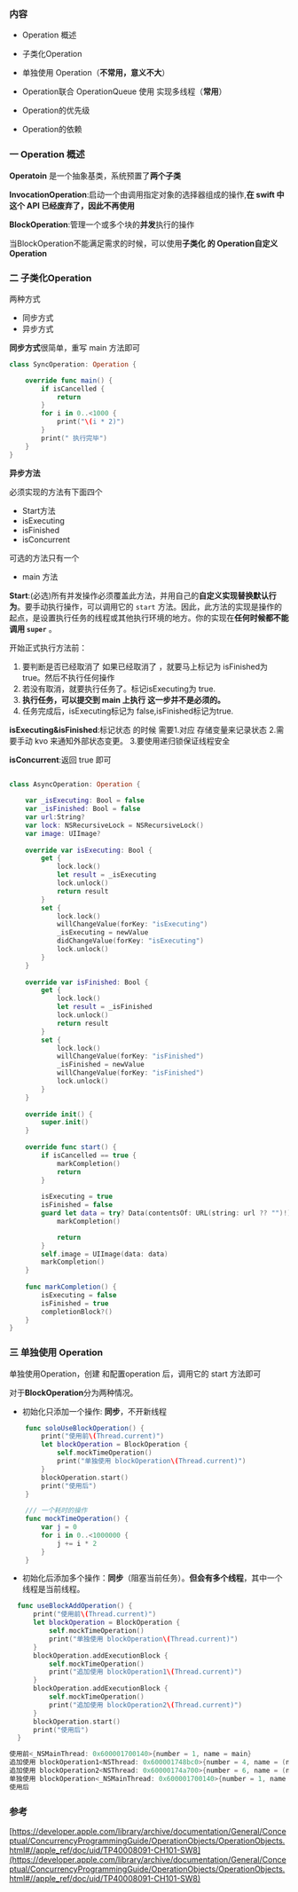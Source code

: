 ### 内容

- Operation 概述

- 子类化Operation

- 单独使用 Operation（**不常用，意义不大**）

- Operation联合 OperationQueue 使用 实现多线程（**常用**）

- Operation的优先级

- Operation的依赖

  

### 一 Operation 概述

**Operatoin** 是一个抽象基类，系统预置了**两个子类**

**InvocationOperation**:启动一个由调用指定对象的选择器组成的操作,**在 swift 中这个 API 已经废弃了，因此不再使用**

**BlockOperation**:管理一个或多个块的**并发**执行的操作

当BlockOperation不能满足需求的时候，可以使用**子类化 的 Operation自定义 Operation**

### 二 子类化Operation

两种方式

- 同步方式
- 异步方式

**同步方式**很简单，重写 main 方法即可

```swift
class SyncOperation: Operation {

    override func main() {
        if isCancelled {
            return
        }
        for i in 0..<1000 {
            print("\(i * 2)")
        }
        print(" 执行完毕")
    }
}
```

**异步方法**

必须实现的方法有下面四个

- Start方法
- isExecuting
- isFinished
- isConcurrent

可选的方法只有一个

- main 方法

**Start**:(必选)所有并发操作必须覆盖此方法，并用自己的**自定义实现替换默认行为**。要手动执行操作，可以调用它的 `start` 方法。因此，此方法的实现是操作的起点，是设置执行任务的线程或其他执行环境的地方。你的实现在**任何时候都不能调用 `super`** 。

开始正式执行方法前：

1. 要判断是否已经取消了 如果已经取消了 ，就要马上标记为 isFinished为 true。然后不执行任何操作
2. 若没有取消，就要执行任务了。标记isExecuting为 true.
3. **执行任务，可以提交到 main 上执行 这一步并不是必须的。**
4. 任务完成后，isExecuting标记为 false,isFinished标记为true.

**isExecuting&isFinished**:标记状态 的时候 需要1.对应 存储变量来记录状态 2.需要手动 kvo 来通知外部状态变更。 3.要使用递归锁保证线程安全

**isConcurrent**:返回 true 即可

```swift

class AsyncOperation: Operation {
    
    var _isExecuting: Bool = false
    var _isFinished: Bool = false
    var url:String?
    var lock: NSRecursiveLock = NSRecursiveLock()
    var image: UIImage?
    
    override var isExecuting: Bool {
        get {
            lock.lock()
            let result = _isExecuting
            lock.unlock()
            return result
        }
        set {
            lock.lock()
            willChangeValue(forKey: "isExecuting")
            _isExecuting = newValue
            didChangeValue(forKey: "isExecuting")
            lock.unlock()
        }
    }
    
    override var isFinished: Bool {
        get {
            lock.lock()
            let result = _isFinished
            lock.unlock()
            return result
        }
        set {
            lock.lock()
            willChangeValue(forKey: "isFinished")
            _isFinished = newValue
            willChangeValue(forKey: "isFinished")
            lock.unlock()
        }
    }
    
    override init() {
        super.init()
    }
    
    override func start() {
        if isCancelled == true {
            markCompletion()
            return
        }
        
        isExecuting = true
        isFinished = false
        guard let data = try? Data(contentsOf: URL(string: url ?? "")!) else {
            markCompletion()

            return
        }
        self.image = UIImage(data: data)
        markCompletion()
    }
    
    func markCompletion() {
        isExecuting = false
        isFinished = true
        completionBlock?()
    }
}

```



### 三 单独使用 Operation

单独使用Operation，创建 和配置operation 后，调用它的 start 方法即可

对于**BlockOperation**分为两种情况。

-  初始化只添加一个操作: **同步**，不开新线程

  ```swift
      func soloUseBlockOperation() {
          print("使用前\(Thread.current)")
          let blockOperation = BlockOperation {
              self.mockTimeOperation()
              print("单独使用 blockOperation\(Thread.current)")
          }
          blockOperation.start()
          print("使用后")
      }
      
      /// 一个耗时的操作
      func mockTimeOperation() {
          var j = 0
          for i in 0..<1000000 {
              j += i * 2
          }
      }
  ```

  

-   初始化后添加多个操作：**同步**（阻塞当前任务）。**但会有多个线程**，其中一个线程是当前线程。

  ```swift
    func useBlockAddOperation() {
        print("使用前\(Thread.current)")
        let blockOperation = BlockOperation {
            self.mockTimeOperation()
            print("单独使用 blockOperation\(Thread.current)")
        }
        blockOperation.addExecutionBlock {
            self.mockTimeOperation()
            print("追加使用 blockOperation1\(Thread.current)")
        }
        blockOperation.addExecutionBlock {
            self.mockTimeOperation()
            print("追加使用 blockOperation2\(Thread.current)")
        }
        blockOperation.start()
        print("使用后")
    }
  
  使用前<_NSMainThread: 0x600001700140>{number = 1, name = main}
  追加使用 blockOperation1<NSThread: 0x600001748bc0>{number = 4, name = (null)}
  追加使用 blockOperation2<NSThread: 0x60000174a700>{number = 6, name = (null)}
  单独使用 blockOperation<_NSMainThread: 0x600001700140>{number = 1, name = main}
  使用后
  ```



### 参考

[https://developer.apple.com/library/archive/documentation/General/Conceptual/ConcurrencyProgrammingGuide/OperationObjects/OperationObjects.html#//apple_ref/doc/uid/TP40008091-CH101-SW8](https://developer.apple.com/library/archive/documentation/General/Conceptual/ConcurrencyProgrammingGuide/OperationObjects/OperationObjects.html#//apple_ref/doc/uid/TP40008091-CH101-SW8)
